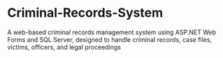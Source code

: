 # Criminal-Records-System
A web-based criminal records management system using ASP.NET Web Forms and SQL Server, designed to handle criminal records, case files, victims, officers, and legal proceedings

